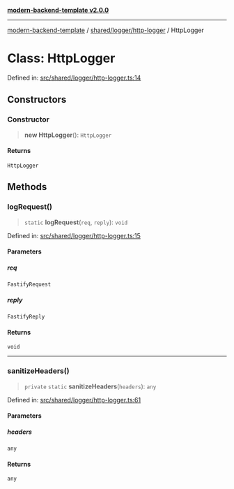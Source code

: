 [**modern-backend-template v2.0.0**](../../../../README.md)

***

[modern-backend-template](../../../../modules.md) / [shared/logger/http-logger](../README.md) / HttpLogger

# Class: HttpLogger

Defined in: [src/shared/logger/http-logger.ts:14](https://github.com/maemreyo/saas-4cus-nodejs/blob/2a5b3f3aa11335dfa561e80e1feabb8e6084261e/src/shared/logger/http-logger.ts#L14)

## Constructors

### Constructor

> **new HttpLogger**(): `HttpLogger`

#### Returns

`HttpLogger`

## Methods

### logRequest()

> `static` **logRequest**(`req`, `reply`): `void`

Defined in: [src/shared/logger/http-logger.ts:15](https://github.com/maemreyo/saas-4cus-nodejs/blob/2a5b3f3aa11335dfa561e80e1feabb8e6084261e/src/shared/logger/http-logger.ts#L15)

#### Parameters

##### req

`FastifyRequest`

##### reply

`FastifyReply`

#### Returns

`void`

***

### sanitizeHeaders()

> `private` `static` **sanitizeHeaders**(`headers`): `any`

Defined in: [src/shared/logger/http-logger.ts:61](https://github.com/maemreyo/saas-4cus-nodejs/blob/2a5b3f3aa11335dfa561e80e1feabb8e6084261e/src/shared/logger/http-logger.ts#L61)

#### Parameters

##### headers

`any`

#### Returns

`any`
